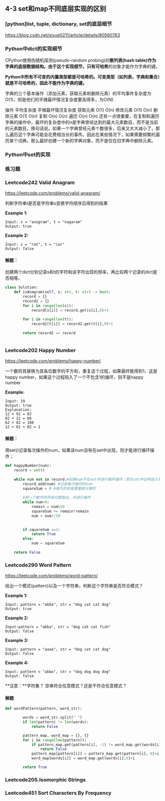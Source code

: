 ## 4-3 set和map不同底层实现的区别

### [python]list, tuple, dictionary, set的底层细节

https://blog.csdn.net/siyue0211/article/details/80560783

### Python中dict的实现细节

CPython使用伪随机探测(pseudo-random probing)的**散列表(hash table)**作为字典的底层数据结构。由于这个实现细节，只有**可哈希**的对象才能作为字典的键。

**Python中所有不可变的内置类型都是可哈希的。可变类型（如列表，字典和集合）就是不可哈希的，因此不能作为字典的键。**

字典的三个基本操作（添加元素，获取元素和删除元素）的平均事件复杂度为O(1)，但是他们的平摊最坏情况复杂度要高得多，为O(N).

操作	平均复杂度	平摊最坏情况复杂度
获取元素	O(1)	O(n)
修改元素	O(1)	O(n)
删除元素	O(1)	O(n)
复制	O(n)	O(n)
遍历	O(n)	O(n)
还有一点很重要，在复制和遍历字典的操作中，最坏的复杂度中的n是字典曾经达到的最大元素数目，而不是当前的元素数目。换句话说，如果一个字典曾经元素个数很多，后来又大大减小了，那么遍历这个字典可能会花费相当长的事件。因此在某些情况下，如果需要频繁的遍历某个词典，那么最好创建一个新的字典对象，而不是仅在旧字典中删除元素。



### Python中set的实现



### 练习题



### Leetcode242 Valid Anagram

https://leetcode.com/problems/valid-anagram/

判断字符串t是否是字符串s变换字符顺序后得到的结果

**Example 1:**

```
Input: s = "anagram", t = "nagaram"
Output: true
```

**Example 2:**

```
Input: s = "rat", t = "car"
Output: false
```

#### 解题：

创建两个dict分别记录s和t的字符和该字符出现的频率，再比较两个记录的dict是否相等。

```python
class Solution:
    def isAnagram(self, s: str, t: str) -> bool:
        record = {}
        record2 = {}
        for i in range(len(s)):
            record[s[i]] = record.get(s[i],0)+1
            
        for i in range(len(t)):
            record2[t[i]] = record2.get(t[i],0)+1
            
        return record2 == record
        
```

### Leetcode202 Happy Number

https://leetcode.com/problems/happy-number/

一个数将其替换为其各位数字的平方和，重复这个过程，如果最终能得到1，这是happy number，如果这个过程陷入了一个不包含1的循环，则不是happy number

**Example:** 

```
Input: 19
Output: true
Explanation: 
12 + 92 = 82
82 + 22 = 68
62 + 82 = 100
12 + 02 + 02 = 1
```

#### 解题：

用set()记录每次操作的num，如果该num没有在set中出现，则才能进行循环操作；

```python
def happyNumber(num):
    record = set()
    
    while num not in record:#如果num不在set中进行循环操作；若在set中证明进入死循环，不符合题目要求
        record.add(num) #记录每次操作的num
        squareSum = 0 #每次的和是要重新计算的
       
        #把一个数字的所有位数取出，并进行操作
        while num>0: 
            remain = num%10
            squareSum += remain*remain
            num = num//10
        
        
        if squareSum ==1:
            return True
        else:
            num = squareSum
    
    return False
```



### Leetcode290 Word Pattern

https://leetcode.com/problems/word-pattern/

给出一个模式(pattern)以及一个字符串，判断这个字符串是否符合模式？

**Example 1:**

```
Input: pattern = "abba", str = "dog cat cat dog"
Output: true
```

**Example 2:**

```
Input:pattern = "abba", str = "dog cat cat fish"
Output: false
```

**Example 3:**

```
Input: pattern = "aaaa", str = "dog cat cat dog"
Output: false
```

**Example 4:**

```
Input: pattern = "abba", str = "dog dog dog dog"
Output: false
```

**注意：**字符集？ 空串符合任意模式？还是不符合任意模式？

#### 解题

```python
def wordPattern(pattern, word_str):

        words = word_str.split(" ")
        if len(pattern) != len(words):
            return False

        pattern_map, word_map = {}, {}
        for i in range(len(pattern)):
            if pattern_map.get(pattern[i], -1) != word_map.get(words[i],-1):
                return False
            pattern_map[pattern[i]] = pattern_map.get(pattern[i], 0)+i
            word_map[words[i]] = word_map.get(words[i],0)+i

        return True

```

### Leetcode205.Isomorphic Strings





### Leetcode451 Sort Characters By Frequency

